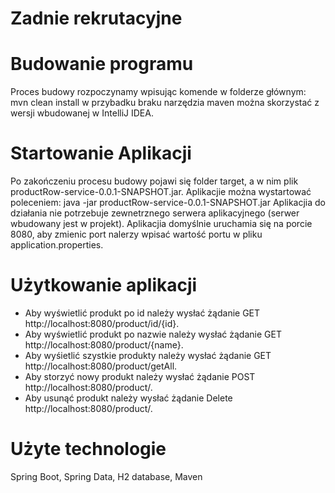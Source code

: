 # Zadnie rekrutacyjne
# Budowanie programu
Proces budowy rozpoczynamy wpisując komende w folderze głównym:
mvn clean install
w przybadku braku narzędzia maven można skorzystać z wersji wbudowanej w IntelliJ IDEA.

# Startowanie Aplikacji
Po zakończeniu procesu budowy pojawi się folder target, a w nim plik productRow-service-0.0.1-SNAPSHOT.jar.
Aplikacjie można wystartować poleceniem:
java -jar productRow-service-0.0.1-SNAPSHOT.jar
Aplikacjia do działania nie potrzebuje zewnetrznego serwera aplikacyjnego (serwer wbudowany jest w projekt).
Aplikacjia domyślnie uruchamia się na porcie 8080, aby zmienic port nalerzy wpisać wartość portu w pliku application.properties.

# Użytkowanie aplikacji
* Aby wyświetlić produkt po id należy wysłać żądanie GET http://localhost:8080/product/id/{id}. 
* Aby wyświetlić produkt po nazwie należy wysłać żądanie GET http://localhost:8080/product/{name}.
* Aby wyśietlić szystkie produkty należy wysłać żądanie GET http://localhost:8080/product/getAll.
* Aby storzyć nowy produkt należy wysłać żądanie POST http://localhost:8080/product/.
* Aby usunąć  produkt należy wysłać żądanie Delete http://localhost:8080/product/.

# Użyte technologie
Spring Boot, Spring Data, H2 database, Maven
